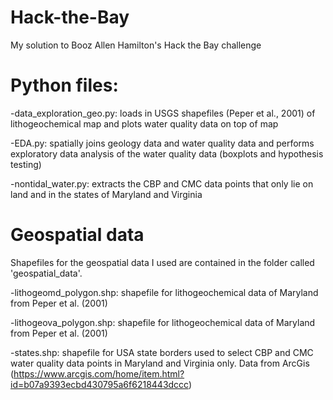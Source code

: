 # Hack-the-Bay
My solution to Booz Allen Hamilton's Hack the Bay challenge

# Python files:
-data_exploration_geo.py: loads in USGS shapefiles (Peper et al., 2001) of lithogeochemical map and plots water quality data on top of map

-EDA.py: spatially joins geology data and water quality data and performs exploratory data analysis of the water quality data (boxplots and hypothesis testing)

-nontidal_water.py: extracts the CBP and CMC data points that only lie on land and in the states of Maryland and Virginia

# Geospatial data
Shapefiles for the geospatial data I used are contained in the folder called 'geospatial_data'. 

-lithogeomd_polygon.shp: shapefile for lithogeochemical data of Maryland from Peper et al. (2001)

-lithogeova_polygon.shp: shapefile for lithogeochemical data of Maryland from Peper et al. (2001)

-states.shp: shapefile for USA state borders used to select CBP and CMC water quality data points in Maryland and Virginia only. Data from ArcGis (https://www.arcgis.com/home/item.html?id=b07a9393ecbd430795a6f6218443dccc)
